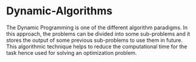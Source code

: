 # Dynamic-Algorithms
The Dynamic Programming is one of the different algorithm paradigms. In this approach, the problems can be divided into some sub-problems and it stores the output of some previous sub-problems to use them in future. This algorithmic technique helps to reduce the computational time for the task hence used for solving an optimization problem.

